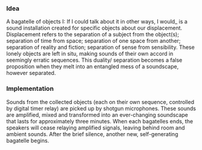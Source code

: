 ### Idea
A bagatelle of objects I: If I could talk about it in other ways, I would_ is a sound installation created for specific objects about our displacement. Displacement refers to the separation of a subject from the object(s); separation of time from space; separation of one space from another; separation of reality and fiction; separation of sense from sensibility. These lonely objects are left in situ, making sounds of their own accord in seemingly erratic sequences. This duality/ separation becomes a false proposition when they melt into an entangled mess of a soundscape, however separated.


### Implementation
Sounds from the collected objects (each on their own sequence, controlled by digital timer relay) are picked up by shotgun microphones. These sounds are amplified, mixed and transformed into an ever-changing soundscape that lasts for approximately three minutes. When each bagatelles ends, the speakers will cease relaying amplified signals, leaving behind room and ambient sounds. After the brief silence, another new, self-generating bagatelle begins.